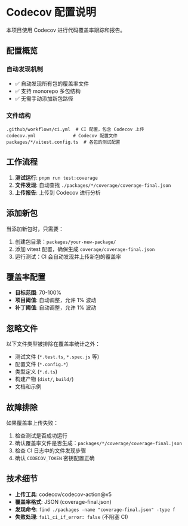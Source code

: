 # Codecov 配置说明

本项目使用 Codecov 进行代码覆盖率跟踪和报告。

## 配置概览

### 自动发现机制

- ✅ 自动发现所有包的覆盖率文件
- ✅ 支持 monorepo 多包结构
- ✅ 无需手动添加新包路径

### 文件结构

```
.github/workflows/ci.yml  # CI 配置，包含 Codecov 上传
codecov.yml              # Codecov 配置文件
packages/*/vitest.config.ts  # 各包的测试配置
```

## 工作流程

1. **测试运行**: `pnpm run test:coverage`
2. **文件发现**: 自动查找 `./packages/*/coverage/coverage-final.json`
3. **上传报告**: 上传到 Codecov 进行分析

## 添加新包

当添加新包时，只需要：

1. 创建包目录：`packages/your-new-package/`
2. 添加 vitest 配置，确保生成 `coverage/coverage-final.json`
3. 运行测试：CI 会自动发现并上传新包的覆盖率

## 覆盖率配置

- **目标范围**: 70-100%
- **项目阈值**: 自动调整，允许 1% 波动
- **补丁阈值**: 自动调整，允许 1% 波动

## 忽略文件

以下文件类型被排除在覆盖率统计之外：

- 测试文件 (`*.test.ts`, `*.spec.js` 等)
- 配置文件 (`*.config.*`)
- 类型定义 (`*.d.ts`)
- 构建产物 (`dist/`, `build/`)
- 文档和示例

## 故障排除

如果覆盖率上传失败：

1. 检查测试是否成功运行
2. 确认覆盖率文件是否生成：`packages/*/coverage/coverage-final.json`
3. 检查 CI 日志中的文件发现步骤
4. 确认 `CODECOV_TOKEN` 密钥配置正确

## 技术细节

- **上传工具**: codecov/codecov-action@v5
- **覆盖率格式**: JSON (coverage-final.json)
- **发现命令**: `find ./packages -name "coverage-final.json" -type f`
- **失败处理**: `fail_ci_if_error: false` (不阻塞 CI)
